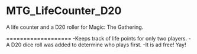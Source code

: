 MTG_LifeCounter_D20
===================

A life counter and a D20 roller for Magic: The Gathering.

===================
-Keeps track of life points for only two players.
-A D20 dice roll was added to determine who plays first.
-It is ad free! Yay!

